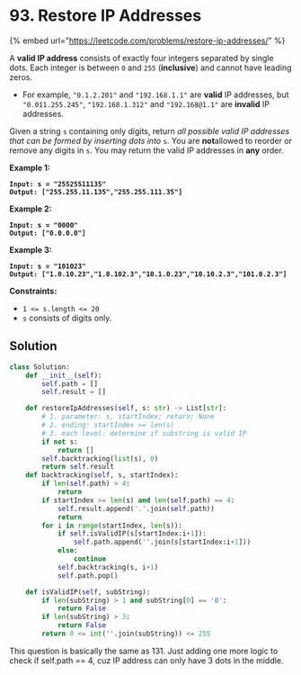 # 93. Restore IP Addresses

{% embed url="https://leetcode.com/problems/restore-ip-addresses/" %}

A **valid IP address** consists of exactly four integers separated by single dots. Each integer is between `0` and `255` (**inclusive**) and cannot have leading zeros.

* For example, `"0.1.2.201"` and `"192.168.1.1"` are **valid** IP addresses, but `"0.011.255.245"`, `"192.168.1.312"` and `"192.168@1.1"` are **invalid** IP addresses.

Given a string `s` containing only digits, return _all possible valid IP addresses that can be formed by inserting dots into_ `s`. You are **not**allowed to reorder or remove any digits in `s`. You may return the valid IP addresses in **any** order.

&#x20;

**Example 1:**

<pre><code><strong>Input: s = "25525511135"
</strong><strong>Output: ["255.255.11.135","255.255.111.35"]
</strong></code></pre>

**Example 2:**

<pre><code><strong>Input: s = "0000"
</strong><strong>Output: ["0.0.0.0"]
</strong></code></pre>

**Example 3:**

<pre><code><strong>Input: s = "101023"
</strong><strong>Output: ["1.0.10.23","1.0.102.3","10.1.0.23","10.10.2.3","101.0.2.3"]
</strong></code></pre>

&#x20;

**Constraints:**

* `1 <= s.length <= 20`
* `s` consists of digits only.

## Solution

```python
class Solution:
    def __init__(self):
        self.path = []
        self.result = []

    def restoreIpAddresses(self, s: str) -> List[str]:
        # 1. parameter: s, startIndex; return: None
        # 2. ending: startIndex >= len(s)
        # 3. each level: determine if substring is valid IP
        if not s:
            return []
        self.backtracking(list(s), 0)
        return self.result
    def backtracking(self, s, startIndex):
        if len(self.path) > 4:
            return
        if startIndex >= len(s) and len(self.path) == 4:
            self.result.append('.'.join(self.path))
            return
        for i in range(startIndex, len(s)):
            if self.isValidIP(s[startIndex:i+1]):
                self.path.append(''.join(s[startIndex:i+1]))
            else:
                continue
            self.backtracking(s, i+1)
            self.path.pop()

    def isValidIP(self, subString):
        if len(subString) > 1 and subString[0] == '0':
            return False
        if len(subString) > 3:
            return False
        return 0 <= int(''.join(subString)) <= 255
```

This question is basically the same as 131. Just adding one more logic to check if self.path == 4, cuz IP address can only have 3 dots in the middle.&#x20;
